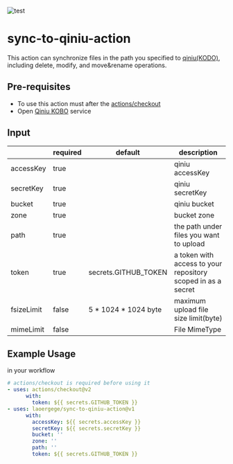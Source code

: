 
![test](https://github.com/laoergege/sync-to-qiniu-action/workflows/test/badge.svg)

# sync-to-qiniu-action

This action can synchronize files in the path you specified to [qiniu(KODO)](https://www.qiniu.com/products/kodo), including delete, modify, and move&rename operations.

## Pre-requisites

- To use this action must after the [actions/checkout](https://github.com/actions/checkout)
- Open [Qiniu KOBO](https://www.qiniu.com/products/kodo) service

## Input

|            | required | default              | description                                                  |
| ---------- | -------- | -------------------- | ------------------------------------------------------------ |
| accessKey  | true     |                      | qiniu accessKey                                              |
| secretKey  | true     |                      | qiniu secretKey                                              |
| bucket     | true     |                      | qiniu bucket                                                 |
| zone       | true     |                      | bucket zone                                                  |
| path       | true     |                      | the path under files you want to upload                      |
| token      | true     | secrets.GITHUB_TOKEN | a token with access to your repository scoped in as a secret |
| fsizeLimit | false    | 5 * 1024 * 1024 byte | maximum upload file size limit(byte)                         |
| mimeLimit  | false    |                      | File MimeType                                                |


## Example Usage

in your workflow
```yml
# actions/checkout is required before using it
- uses: actions/checkout@v2
      with: 
        token: ${{ secrets.GITHUB_TOKEN }}
- uses: laoergege/sync-to-qiniu-action@v1
      with:
        accessKey: ${{ secrets.accessKey }}
        secretKey: ${{ secrets.secretKey }}
        bucket: ''
        zone: ''
        path: ''
        token: ${{ secrets.GITHUB_TOKEN }}
```
